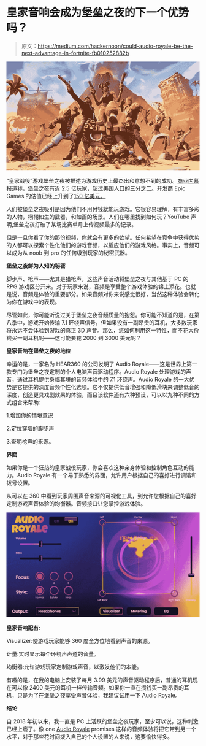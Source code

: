 # 皇家音响会成为堡垒之夜的下一个优势吗？

> 原文：<https://medium.com/hackernoon/could-audio-royale-be-the-next-advantage-in-fortnite-fb010252882b>

![](img/269f0e48cb1bf166c5ab7d1fdf716bc5.png)

“皇家战役”游戏堡垒之夜被描述为游戏历史上最杰出和意想不到的成功。[商业内幕](https://www.businessinsider.com/how-many-people-play-fortnite-2018-11?IR=T)报道称，堡垒之夜有近 2.5 亿玩家，超过美国人口的三分之二。开发商 Epic Games 的估值已经上升到了[150 亿美元。](https://www.smh.com.au/business/companies/it-s-an-epic-deal-fortnite-maker-scores-1-76-billion-from-investors-20181027-p50car.html)

人们被堡垒之夜吸引是因为他们不用付钱就能玩游戏。它很容易理解，有丰富多彩的人物，栩栩如生的武器，和如画的场景。人们在哪里找到如何玩？YouTube 声明,堡垒之夜打破了某场比赛单月上传视频最多的记录。

但是一旦你看了你的那份视频，你就会有更多的欲望。任何希望在竞争中获得优势的人都可以探索个性化他们的游戏音频，以适应他们的游戏风格。事实上，音频可以成为从 noob 到 pro 的任何级别玩家的秘密武器。

**堡垒之夜鲜为人知的秘密**

脚步声、枪声——尤其是猎枪声，这些声音活动将堡垒之夜与其他基于 PC 的 RPG 游戏区分开来。对于玩家来说，音频是享受整个游戏体验的锦上添花。也就是说，音频是体验的重要部分。如果音频对你来说感觉很好，当然这种体验会转化为你在游戏中的表现。

尽管如此，你可能听说过关于堡垒之夜音频质量的抱怨。你可能不知道的是，在第八季中，游戏开始传输 7.1 环绕声信号，但如果没有一副昂贵的耳机，大多数玩家将永远不会体验到游戏的真正 3D 声音。那么，您如何利用这一特性，而不花大价钱买一副耳机呢——这可能要花 2000 到 3000 美元呢？

**皇家音响在堡垒之夜的地位**

幸运的是，一家名为 HEAR360 的公司发明了 Audio Royale——这是世界上第一款专门为堡垒之夜定制的个人电脑声音驱动程序。Audio Royale 处理游戏的声音，通过耳机提供身临其境的音频体验中的 7.1 环绕声。Audio Royale 的一大优势是它提供的深度音频个性化选项。它不仅提供低音增强和降低滑块来调整低音的深度，创造更具戏剧效果的体验，而且该软件还有六种预设，可以以九种不同的方式组合来帮助:

1.增加你的情境意识

2.定位穿墙的脚步声

3.查明枪声的来源。

**界面**

如果你是一个狂热的皇家战役玩家，你会喜欢这种亲身体验和控制角色互动的能力。Audio Royale 有一个易于熟悉的界面，允许用户根据自己的喜好进行调谐和拨号设置。

从可以在 360 中看到玩家周围声音来源的可视化工具，到允许您根据自己的喜好定制游戏声音体验的均衡器。音频接口让您掌控游戏体验。

![](img/12faad9dfb05e1ce04cc1e3f2b265749.png)

**皇家音响配有:**

Visualizer:使游戏玩家能够 360 度全方位地看到声音的来源。

计量:实时显示每个环绕声声道的音量。

均衡器:允许游戏玩家定制游戏声音，以激发他们的本能。

有趣的是，在我的电脑上安装了每月 3.99 美元的声音驱动程序后，普通的耳机现在可以像 2400 美元的耳机一样传输音频。如果你一直在攒钱买一副昂贵的耳机，只是为了在堡垒之夜享受声音体验，我建议试用一下 Audio Royale。

**结论**

自 2018 年初以来，我一直是 PC 上活跃的堡垒之夜玩家，至少可以说，这种刺激已经上瘾了。像 one [Audio Royale](http://www.getaudioroyale.com) promises 这样的音频体验将把它带到另一个水平，对于那些花时间拨入自己的个人设置的人来说，这要愉快得多。